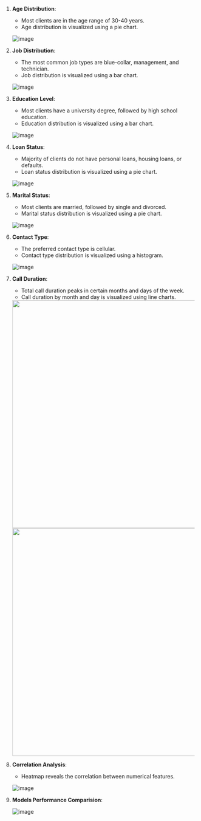 1. **Age Distribution**:
    - Most clients are in the age range of 30-40 years.
    - Age distribution is visualized using a pie chart.

    ![image](https://github.com/Sgvkamalakar/Sgvkamalakar/assets/103712713/2c7fae04-f030-4e9c-b3e3-e621390a6d2d)


2. **Job Distribution**:
    - The most common job types are blue-collar, management, and technician.
    - Job distribution is visualized using a bar chart.
    
    ![image](https://github.com/Sgvkamalakar/Sgvkamalakar/assets/103712713/b0d6a595-40c0-46f5-9b2f-3b2ac2728097)


3. **Education Level**:
    - Most clients have a university degree, followed by high school education.
    - Education distribution is visualized using a bar chart.

    ![image](https://github.com/Sgvkamalakar/Sgvkamalakar/assets/103712713/11d9f16c-7233-4e3d-b7d4-21e387123f92)


4. **Loan Status**:
    - Majority of clients do not have personal loans, housing loans, or defaults.
    - Loan status distribution is visualized using a pie chart.

    ![image](https://github.com/Sgvkamalakar/Sgvkamalakar/assets/103712713/a14127e0-d8fc-4b78-a9ad-9d573d0ef489)


5. **Marital Status**:
    - Most clients are married, followed by single and divorced.
    - Marital status distribution is visualized using a pie chart.

    ![image](https://github.com/Sgvkamalakar/Sgvkamalakar/assets/103712713/2de201d4-a4d4-4d4a-8b39-587068057977)


6. **Contact Type**:
    - The preferred contact type is cellular.
    - Contact type distribution is visualized using a histogram.

    ![image](https://github.com/Sgvkamalakar/Sgvkamalakar/assets/103712713/e6de612d-8229-4aef-93f3-2abcd6ce78a7)


7. **Call Duration**:
    - Total call duration peaks in certain months and days of the week.
    - Call duration by month and day is visualized using line charts.


    <div align='center'>
    <img src='https://github.com/Sgvkamalakar/Sgvkamalakar/assets/103712713/720037be-9dec-412c-9fd2-657298bac6c9' width=600/>
    <img src='https://github.com/Sgvkamalakar/Sgvkamalakar/assets/103712713/82dea548-9d84-479f-9791-f713fcb718a2' width=600/>
    </div>

8. **Correlation Analysis**:
    - Heatmap reveals the correlation between numerical features.

    ![image](https://github.com/Sgvkamalakar/Sgvkamalakar/assets/103712713/2b5505c4-b4c4-4a43-bfe0-87065db6f15a)


9. **Models Performance Comparision**:

    ![image](https://github.com/Sgvkamalakar/Sgvkamalakar/assets/103712713/8ecf69f4-e2da-4ead-8683-0ce3c14ad324)
